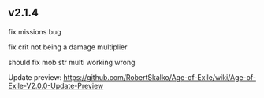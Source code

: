 
## v2.1.4

fix missions bug

fix crit not being a damage multiplier

should fix mob str multi working wrong

Update preview: https://github.com/RobertSkalko/Age-of-Exile/wiki/Age-of-Exile-V2.0.0-Update-Preview